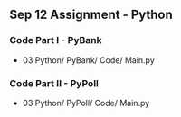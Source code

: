 ## Sep 12 Assignment - Python
### Code Part I - PyBank
* 03 Python/ PyBank/ Code/ Main.py

### Code Part II - PyPoll
* 03 Python/ PyPoll/ Code/ Main.py
